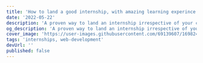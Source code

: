 ```yaml
---
title: 'How to land a good internship, with amazing learning experince and good pay?'
date: '2022-05-22'
description: 'A proven way to land an internship irrespective of your college and year'
og_description: 'A proven way to land an internship irrespective of your college and year'
cover_image: 'https://user-images.githubusercontent.com/69139607/169824962-78f2a633-1791-4600-882e-06dec8621fb0.png'
tags: 'internships, web-development'
devUrl: ''
published: false
---
```

